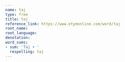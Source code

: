 ```yaml
---
name: taj
type: free
title: taj
reference_link: https://www.etymonline.com/word/taj
root_name: 
root_language: 
denotation: 
word_sums:
- sum: 'Taj + '
  respelling: taj
---
```

